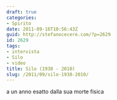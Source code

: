 ```yaml
---
draft: true
categories:
- Spirito
date: 2011-09-16T10:56:43Z
guid: http://stefanocecere.com/?p=2629
id: 2629
tags:
- intervista
- Silo
- video
title: Silo (1938 - 2010)
slug: /2011/09/silo-1938-2010/
---
```


a un anno esatto dalla sua morte fisica